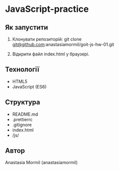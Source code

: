 # JavaScript-practice

## Як запустити

1. Клонувати репозиторій:
   git clone git@github.com:anastasiamormil/goit-js-hw-01.git

2. Відкрити файл index.html у браузері.

## Технології

- HTML5
- JavaScript (ES6)

## Структура

- README.md
- .prettierrc
- .gitignore
- index.html
- /js/

## Автор

Anastasia Mormil (anastasiamormil)
